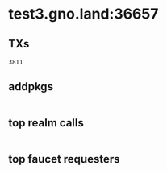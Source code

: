 # test3.gno.land:36657

## TXs
```
3811
```

## addpkgs
```
```

## top realm calls
```
```

## top faucet requesters
```
```

